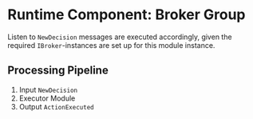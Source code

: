# Runtime Component: Broker Group

Listen to `NewDecision` messages are executed accordingly, given the required `IBroker`-instances are set up for this module instance.

## Processing Pipeline

1. Input `NewDecision`
2. Executor Module
3. Output `ActionExecuted`
